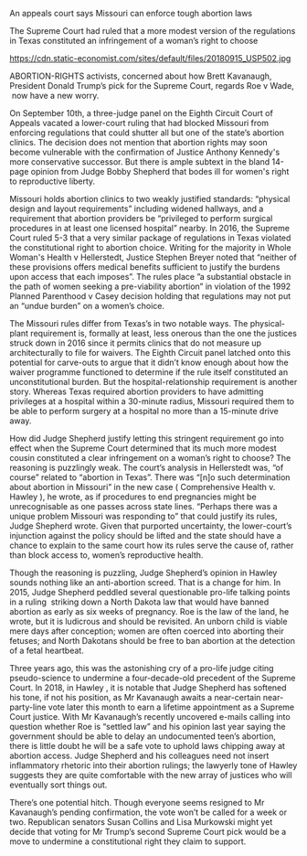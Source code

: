 An appeals court says Missouri can enforce tough abortion laws

The Supreme Court had ruled that a more modest version of the regulations in Texas constituted an infringement of a woman’s right to choose

https://cdn.static-economist.com/sites/default/files/20180915_USP502.jpg

ABORTION-RIGHTS activists, concerned about how Brett Kavanaugh, President Donald Trump’s pick for the Supreme Court, regards  Roe v Wade,  now have a new worry.

On September 10th, a three-judge panel on the Eighth Circuit Court of Appeals  vacated  a lower-court ruling that had  blocked  Missouri from enforcing regulations that could shutter all but one of the state’s abortion clinics. The decision does not mention that abortion rights may soon become vulnerable with the confirmation of Justice Anthony Kennedy's more conservative successor. But there is ample subtext in the bland 14-page opinion from Judge Bobby Shepherd that bodes ill for women's right to reproductive liberty.  

Missouri holds abortion clinics to two weakly justified standards: “physical design and layout requirements” including widened hallways, and a requirement that abortion providers be “privileged to perform surgical procedures in at least one licensed hospital” nearby. In 2016, the Supreme Court  ruled  5-3 that a very similar package of regulations in Texas violated the constitutional right to abortion choice. Writing for the majority in  Whole Woman's Health v Hellerstedt,  Justice Stephen Breyer noted that “neither of these provisions offers medical benefits sufficient to justify the burdens upon access that each imposes”. The rules place ”a substantial obstacle in the path of women seeking a pre-viability abortion” in violation of the 1992  Planned Parenthood v Casey  decision holding that regulations may not put an “undue burden” on a women’s choice.

The Missouri rules differ from Texas’s in two notable ways. The physical-plant requirement is, formally at least, less onerous than the one the justices struck down in 2016 since it permits clinics that do not measure up architecturally to file for waivers. The Eighth Circuit panel latched onto this potential for carve-outs to argue that it didn’t know enough about how the waiver programme functioned to determine if the rule itself constituted an unconstitutional burden. But the hospital-relationship requirement is another story. Whereas Texas required abortion providers to have admitting privileges at a hospital within a 30-minute radius, Missouri required them to be able to perform surgery at a hospital no more than a 15-minute drive away. 

How did Judge Shepherd justify letting this stringent requirement go into effect when the Supreme Court determined that its much more modest cousin constituted a clear infringement on a woman’s right to choose? The reasoning is puzzlingly weak. The court’s analysis in  Hellerstedt  was, “of course” related to “abortion in Texas”. There was “[n]o such determination about abortion in Missouri” in the new case ( Comprehensive Health v. Hawley ), he wrote, as if procedures to end pregnancies might be unrecognisable as one passes across state lines. “Perhaps there was a unique problem Missouri was responding to” that could justify its rules, Judge Shepherd wrote. Given that purported uncertainty, the lower-court’s injunction against the policy should be lifted and the state should have a chance to explain to the same court how its rules serve the cause of, rather than block access to, women’s reproductive health. 

Though the reasoning is puzzling, Judge Shepherd’s opinion in  Hawley  sounds nothing like an anti-abortion screed. That is a change for him. In 2015, Judge Shepherd peddled several questionable pro-life talking points in a ruling  striking down  a North Dakota law that would have banned abortion as early as six weeks of pregnancy.  Roe  is the law of the land, he wrote, but it is ludicrous and should be revisited. An unborn child is viable mere days after conception; women are often coerced into aborting their fetuses; and North Dakotans should be free to ban abortion at the detection of a fetal heartbeat.

Three years ago, this was the astonishing cry of a pro-life judge citing pseudo-science to undermine a four-decade-old precedent of the Supreme Court. In 2018, in  Hawley , it is notable that Judge Shepherd has softened his tone, if not his position, as Mr Kavanaugh awaits a near-certain near-party-line vote later this month to earn a lifetime appointment as a Supreme Court justice. With Mr Kavanaugh’s recently uncovered e-mails calling into question whether  Roe  is “settled law” and his opinion last year saying the government should be able to delay an undocumented teen’s abortion, there is little doubt he will be a safe vote to uphold laws chipping away at abortion access. Judge Shepherd and his colleagues need not insert inflammatory rhetoric into their abortion rulings; the lawyerly tone of  Hawley  suggests they are quite comfortable with the new array of justices who will eventually sort things out. 

There’s one potential hitch. Though everyone seems resigned to Mr Kavanaugh’s pending confirmation, the vote won’t be called for a week or two. Republican senators Susan Collins and Lisa Murkowski might yet decide that voting for Mr Trump’s second Supreme Court pick would be a move to undermine a constitutional right they claim to support. 